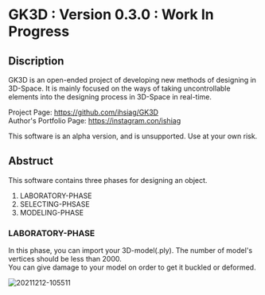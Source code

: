 # GK3D : Version 0.3.0 : Work In Progress

## Discription
GK3D is an open-ended project of developing new methods of designing in 3D-Space. It is mainly focused on the ways of taking uncontrollable elements into the designing process in 3D-Space in real-time.

Project Page: https://github.com/ihsiag/GK3D  
Author's Portfolio Page: https://instagram.con/ishiag  

This software is an alpha version, and is unsupported.
Use at your own risk.

## Abstruct
This software contains three phases for designing an object.

1. LABORATORY-PHASE
1. SELECTING-PHSASE
1. MODELING-PHASE

### LABORATORY-PHASE
In this phase, you can import your 3D-model(.ply). The number of model's vertices should be less than 2000.  
You can give damage to your model on order to get it buckled or deformed.

![20211212-105511](https://user-images.githubusercontent.com/40158437/146317967-33317c53-e521-4af6-99da-99b5272560f5.png)
